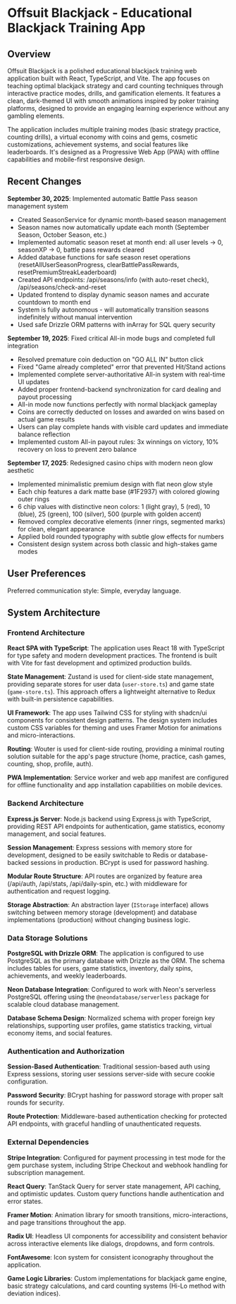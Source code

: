 # Offsuit Blackjack - Educational Blackjack Training App

## Overview

Offsuit Blackjack is a polished educational blackjack training web application built with React, TypeScript, and Vite. The app focuses on teaching optimal blackjack strategy and card counting techniques through interactive practice modes, drills, and gamification elements. It features a clean, dark-themed UI with smooth animations inspired by poker training platforms, designed to provide an engaging learning experience without any gambling elements.

The application includes multiple training modes (basic strategy practice, counting drills), a virtual economy with coins and gems, cosmetic customizations, achievement systems, and social features like leaderboards. It's designed as a Progressive Web App (PWA) with offline capabilities and mobile-first responsive design.

## Recent Changes

**September 30, 2025**: Implemented automatic Battle Pass season management system
- Created SeasonService for dynamic month-based season management
- Season names now automatically update each month (September Season, October Season, etc.)
- Implemented automatic season reset at month end: all user levels → 0, seasonXP → 0, battle pass rewards cleared
- Added database functions for safe season reset operations (resetAllUserSeasonProgress, clearBattlePassRewards, resetPremiumStreakLeaderboard)
- Created API endpoints: /api/seasons/info (with auto-reset check), /api/seasons/check-and-reset
- Updated frontend to display dynamic season names and accurate countdown to month end
- System is fully autonomous - will automatically transition seasons indefinitely without manual intervention
- Used safe Drizzle ORM patterns with inArray for SQL query security

**September 19, 2025**: Fixed critical All-in mode bugs and completed full integration
- Resolved premature coin deduction on "GO ALL IN" button click
- Fixed "Game already completed" error that prevented Hit/Stand actions
- Implemented complete server-authoritative All-in system with real-time UI updates
- Added proper frontend-backend synchronization for card dealing and payout processing
- All-in mode now functions perfectly with normal blackjack gameplay
- Coins are correctly deducted on losses and awarded on wins based on actual game results
- Users can play complete hands with visible card updates and immediate balance reflection
- Implemented custom All-in payout rules: 3x winnings on victory, 10% recovery on loss to prevent zero balance

**September 17, 2025**: Redesigned casino chips with modern neon glow aesthetic
- Implemented minimalistic premium design with flat neon glow style
- Each chip features a dark matte base (#1F2937) with colored glowing outer rings
- 6 chip values with distinctive neon colors: 1 (light gray), 5 (red), 10 (blue), 25 (green), 100 (silver), 500 (purple with golden accent)
- Removed complex decorative elements (inner rings, segmented marks) for clean, elegant appearance
- Applied bold rounded typography with subtle glow effects for numbers
- Consistent design system across both classic and high-stakes game modes

## User Preferences

Preferred communication style: Simple, everyday language.

## System Architecture

### Frontend Architecture

**React SPA with TypeScript**: The application uses React 18 with TypeScript for type safety and modern development practices. The frontend is built with Vite for fast development and optimized production builds.

**State Management**: Zustand is used for client-side state management, providing separate stores for user data (`user-store.ts`) and game state (`game-store.ts`). This approach offers a lightweight alternative to Redux with built-in persistence capabilities.

**UI Framework**: The app uses Tailwind CSS for styling with shadcn/ui components for consistent design patterns. The design system includes custom CSS variables for theming and uses Framer Motion for animations and micro-interactions.

**Routing**: Wouter is used for client-side routing, providing a minimal routing solution suitable for the app's page structure (home, practice, cash games, counting, shop, profile, auth).

**PWA Implementation**: Service worker and web app manifest are configured for offline functionality and app installation capabilities on mobile devices.

### Backend Architecture

**Express.js Server**: Node.js backend using Express.js with TypeScript, providing REST API endpoints for authentication, game statistics, economy management, and social features.

**Session Management**: Express sessions with memory store for development, designed to be easily switchable to Redis or database-backed sessions in production. BCrypt is used for password hashing.

**Modular Route Structure**: API routes are organized by feature area (/api/auth, /api/stats, /api/daily-spin, etc.) with middleware for authentication and request logging.

**Storage Abstraction**: An abstraction layer (`IStorage` interface) allows switching between memory storage (development) and database implementations (production) without changing business logic.

### Data Storage Solutions

**PostgreSQL with Drizzle ORM**: The application is configured to use PostgreSQL as the primary database with Drizzle as the ORM. The schema includes tables for users, game statistics, inventory, daily spins, achievements, and weekly leaderboards.

**Neon Database Integration**: Configured to work with Neon's serverless PostgreSQL offering using the `@neondatabase/serverless` package for scalable cloud database management.

**Database Schema Design**: Normalized schema with proper foreign key relationships, supporting user profiles, game statistics tracking, virtual economy items, and social features.

### Authentication and Authorization

**Session-Based Authentication**: Traditional session-based auth using Express sessions, storing user sessions server-side with secure cookie configuration.

**Password Security**: BCrypt hashing for password storage with proper salt rounds for security.

**Route Protection**: Middleware-based authentication checking for protected API endpoints, with graceful handling of unauthenticated requests.

### External Dependencies

**Stripe Integration**: Configured for payment processing in test mode for the gem purchase system, including Stripe Checkout and webhook handling for subscription management.

**React Query**: TanStack Query for server state management, API caching, and optimistic updates. Custom query functions handle authentication and error states.

**Framer Motion**: Animation library for smooth transitions, micro-interactions, and page transitions throughout the app.

**Radix UI**: Headless UI components for accessibility and consistent behavior across interactive elements like dialogs, dropdowns, and form controls.

**FontAwesome**: Icon system for consistent iconography throughout the application.

**Game Logic Libraries**: Custom implementations for blackjack game engine, basic strategy calculations, and card counting systems (Hi-Lo method with deviation indices).